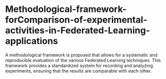 # Methodological-framework-forComparison-of-experimental-activities-in-Federated-Learning-applications
A methodological framework is proposed that allows for a systematic and reproducible evaluation of the various Federated Learning techniques. This framework provides a standardized system for recording and analyzing experiments, ensuring that the results are comparable with each other.
